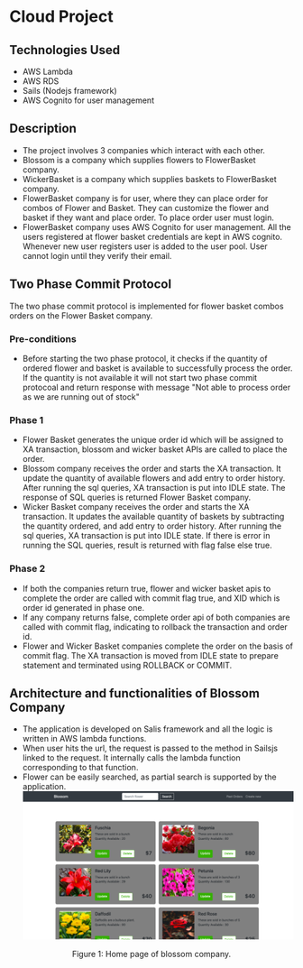 # Cloud Project

## Technologies Used
* AWS Lambda 
* AWS RDS
* Sails (Nodejs framework)
* AWS Cognito for user management

## Description
* The project involves 3 companies which interact with each other. 
* Blossom is a company which supplies flowers to FlowerBasket company. 
* WickerBasket is a company which supplies baskets to FlowerBasket company.
* FlowerBasket company is for user, where they can place order for combos of Flower and Basket. They can customize the flower and basket if they want and place order. To place order user must login.
* FlowerBasket company uses AWS Cognito for user management. All the users registered at flower basket credentials are kept in AWS cognito. Whenever new user registers user is added to the user pool. User cannot login until they verify their email.

## Two Phase Commit Protocol
The two phase commit protocol is implemented for flower basket combos orders on the Flower Basket company.
### Pre-conditions
* Before starting the two phase protocol, it checks if the quantity of ordered flower and basket is available to successfully process the order. If the quantity is not available it will not start two phase commit protocoal and return response with message "Not able to process order as we are running out of stock"

### Phase 1
* Flower Basket generates the unique order id which will be assigned to XA transaction, blossom and wicker basket APIs are called to place the order.
* Blossom company receives the order and starts the XA transaction. It update the quantity of available flowers and add entry to order history. After running the sql queries, XA transaction is put into IDLE state. The response of SQL queries is returned Flower Basket company.
* Wicker Basket company receives the order and starts the XA transaction. It updates the available quantity of baskets by subtracting the quantity ordered, and add entry to order history. After running the sql queries, XA transaction is put into IDLE state. If there is error in running the SQL queries, result is returned with flag false else true.

### Phase 2
* If both the companies return true, flower and wicker basket apis to complete the order are called with commit flag true, and XID which is order id generated in phase one.
* If any company returns false, complete order api of both companies are called with commit flag, indicating to rollback the transaction and order id.
* Flower and Wicker Basket companies complete the order on the basis of commit flag. The XA transaction is moved from IDLE state to prepare statement and terminated using ROLLBACK or COMMIT.

## Architecture and functionalities of Blossom Company
* The application is developed on Salis framework and all the logic is written in AWS lambda functions. 
* When user hits the url, the request is passed to the method in Sailsjs linked to the request. It internally calls the lambda function corresponding to that function.
* Flower can be easily searched, as partial search is supported by the application.
 ![Alt Text](https://github.com/ruminder-hub/cloud_project/blob/master/screenshots/blossom_home_page.png)
 <p align="center">Figure 1: Home page of blossom company.</p>
